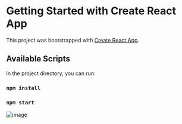 # Getting Started with Create React App

This project was bootstrapped with [Create React App](https://github.com/facebook/create-react-app).

## Available Scripts

In the project directory, you can run:
### `npm install`
### `npm start`


![image](https://user-images.githubusercontent.com/24576726/174956020-898b1340-4843-42d6-82f4-6024054308d7.png)
